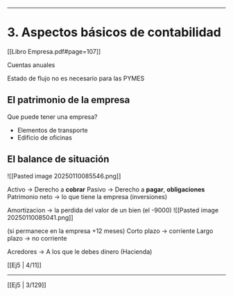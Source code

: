 

---

# 3. Aspectos básicos de contabilidad

[[Libro Empresa.pdf#page=107]]

Cuentas anuales

Estado de flujo no es necesario para las PYMES

## El patrimonio de la empresa

Que puede tener una empresa?
- Elementos de transporte
- Edificio de oficinas

## El balance de situación

![[Pasted image 20250110085546.png]]

Activo -> Derecho a **cobrar**
Pasivo -> Derecho a **pagar**, **obligaciones**
Patrimonio neto -> lo que tiene la empresa (inversiones)

Amortizacion -> la perdida del valor de un bien
(el -9000)
![[Pasted image 20250110085041.png]]

(si permanece en la empresa +12 meses)
Corto plazo -> corriente
Largo plazo -> no corriente


Acredores -> A los que le debes dinero (Hacienda)

[[Ej5 | 4/11]]

---

[[Ej5 | 3/129]]